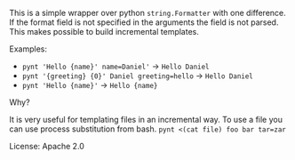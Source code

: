 This is a simple wrapper over python `string.Formatter` with one difference. If
the format field is not specified in the arguments the field is not parsed. This
makes possible to build incremental templates.

Examples:

- `pynt 'Hello {name}' name=Daniel'` -> `Hello Daniel`
- `pynt '{greeting} {0}' Daniel greeting=hello` -> `Hello Daniel`
- `pynt 'Hello {name}'` -> `Hello {name}`

Why?

It is very useful for templating files in an incremental way. To use a file
you can use process substitution from bash. `pynt <(cat file) foo bar tar=zar`

License: Apache 2.0


